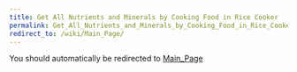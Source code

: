 ```yaml
---
title: Get All Nutrients and Minerals by Cooking Food in Rice Cooker
permalink: Get_All_Nutrients_and_Minerals_by_Cooking_Food_in_Rice_Cooker/
redirect_to: /wiki/Main_Page/
---
```


You should automatically be redirected to [Main_Page](/keeperrl_wiki/Main_Page/)
